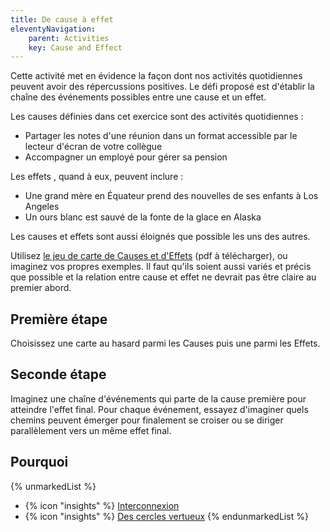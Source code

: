 ```yaml
---
title: De cause à effet
eleventyNavigation:
    parent: Activities
    key: Cause and Effect
---
```


Cette activité met en évidence la façon dont nos activités quotidiennes peuvent avoir des répercussions positives. Le
défi proposé est d'établir la chaîne des événements possibles entre une cause et un effet.

Les causes définies dans cet exercice sont des activités quotidiennes :

* Partager les notes d'une réunion dans un format accessible par le lecteur d'écran de votre collègue
* Accompagner un employé pour gérer sa pension

Les effets , quand à eux, peuvent inclure :

* Une grand mère en Équateur prend des nouvelles de ses enfants à Los Angeles
* Un ours blanc est sauvé de la fonte de la glace en Alaska

Les causes et effets sont aussi éloignés que possible les uns des autres.

Utilisez [le jeu de carte de Causes et d'Effets](/assets/images/CauseAndEffectCards.pdf) (pdf à télécharger), ou
imaginez vos propres exemples. Il faut qu'ils soient aussi variés et précis que possible et la relation entre cause et
effet ne devrait pas être claire au premier abord.

## Première étape

Choisissez une carte au hasard parmi les Causes puis une parmi les Effets.

## Seconde étape

Imaginez une chaîne d'événements qui parte de la cause première pour atteindre l'effet final. Pour chaque événement,
essayez d'imaginer quels chemins peuvent émerger pour finalement se croiser ou se diriger parallèlement vers un même
effet final.

## Pourquoi

{% unmarkedList %}
* {% icon "insights" %} [Interconnexion](../../idees/interconnexion/)
* {% icon "insights" %} [Des cercles vertueux](../../idees/des-cercles-vertueux/)
{% endunmarkedList %}
